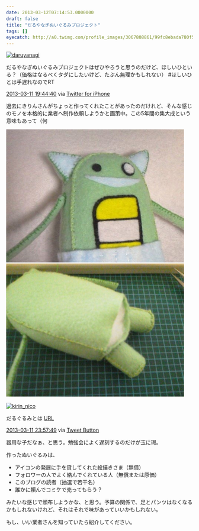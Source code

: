 ```yaml
---
date: 2013-03-12T07:14:53.0000000
draft: false
title: "だるやなぎぬいぐるみプロジェクト"
tags: []
eyecatch: http://a0.twimg.com/profile_images/3067808861/99fc8ebada780f56a03492cd5eba4b3e_normal.jpeg
---
```

<p><div class="twitter-detail twitter-detail-left"><div class="twitter-detail-user"><a class="twitter-user-screen-name" href="http://twitter.com/daruyanagi"><img src="http://a0.twimg.com/profile_images/3067808861/99fc8ebada780f56a03492cd5eba4b3e_normal.jpeg" alt="daruyanagi" height="48" width="48"></a></div><div class="twitter-detail-tweet"><p class="twitter-detail-text">      だるやなぎぬいぐるみプロジェクトはぜひやろうと思うのだけど、ほしいひといる？（価格はなるべくタダにしたいけど、たぶん無理かもしれない） #ほしいひとは手遅れなのでRT</p><p class="twitter-detail-info"><a href="http://twitter.com/daruyanagi/status/311065128919515136" class="twitter-detail-info-permalink"><span class="twitter-detail-info-date">2013-03-11</span> <span class="twitter-detail-info-time">19:44:40</span></a> <span class="twitter-detail-info-source">via <a href="http://twitter.com/download/iphone" rel="nofollow">Twitter for iPhone</a></span></p></div></div></p><p>過去にきりんさんがちょっと作ってくれたことがあったのだけれど、そんな感じのモノを本格的に業者へ制作依頼しようかと画策中。この5年間の集大成という意味もあって（何</p><p><span itemscope itemtype="http://schema.org/Photograph"><img src="20130312070512.jpg" alt="f:id:daruyanagi:20130312070512j:plain" title="f:id:daruyanagi:20130312070512j:plain" class="hatena-fotolife" itemprop="image"></span><span itemscope itemtype="http://schema.org/Photograph"><img src="20130312070639.jpg" alt="f:id:daruyanagi:20130312070639j:plain:w480" title="f:id:daruyanagi:20130312070639j:plain:w480" class="hatena-fotolife" style="width:480px" itemprop="image"></span></p><p><div class="twitter-detail twitter-detail-left"><div class="twitter-detail-user"><a class="twitter-user-screen-name" href="http://twitter.com/kirin_nico"><img src="http://a0.twimg.com/profile_images/3059995105/f86166bd0af93ad4677eaec5b72c3b79_normal.png" alt="kirin_nico" height="48" width="48"></a></div><div class="twitter-detail-tweet"><p class="twitter-detail-text">      だるぐるみとは <a class="twitter-tweet-url" href="http://t.co/31sk0YPjAT" target="_top"><span>URL</span></a></p><p class="twitter-detail-info"><a href="http://twitter.com/kirin_nico/status/311128834923720704" class="twitter-detail-info-permalink"><span class="twitter-detail-info-date">2013-03-11</span> <span class="twitter-detail-info-time">23:57:49</span></a> <span class="twitter-detail-info-source">via <a href="http://twitter.com/tweetbutton" rel="nofollow">Tweet Button</a></span></p></div></div></p><p>器用な子だなぁ、と思う。勉強会によく遅刻するのだけが玉に瑕。</p><p>作ったぬいぐるみは、</p>

<ul>
<li>アイコンの発展に手を貸してくれた絵描きさま（無償）</li>
<li>フォロワーの人でよく絡んでくれている人（無償または原価）</li>
<li>このブログの読者（抽選で若干名）</li>
<li>誰かに頼んでコミケで売ってもらう？</li>
</ul><p>みたいな感じで頒布しようかな、と思う。予算の関係で、足とパンツはなくなるかもしれないけれど、それはそれで味があっていいかもしれない。</p><p>もし、いい業者さんを知っていたら紹介してください。</p>

